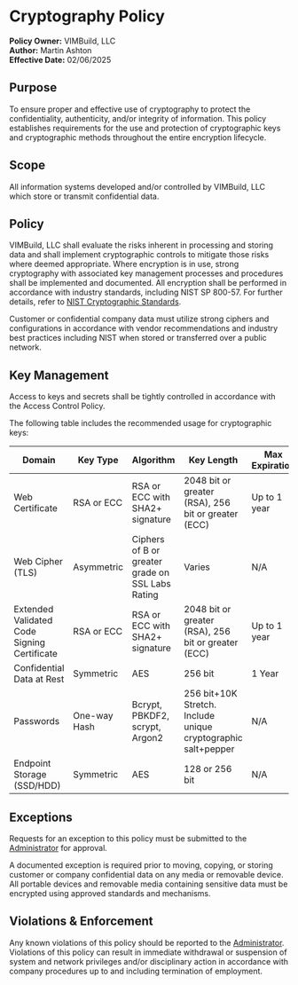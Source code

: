 # Cryptography Policy

**Policy Owner:** VIMBuild, LLC  
**Author:** Martin Ashton  
**Effective Date:** 02/06/2025

## Purpose
To ensure proper and effective use of cryptography to protect the confidentiality, authenticity, and/or integrity of information. This policy establishes requirements for the use and protection of cryptographic keys and cryptographic methods throughout the entire encryption lifecycle.

## Scope
All information systems developed and/or controlled by VIMBuild, LLC which store or transmit confidential data.

## Policy
VIMBuild, LLC shall evaluate the risks inherent in processing and storing data and shall implement cryptographic controls to mitigate those risks where deemed appropriate. Where encryption is in use, strong cryptography with associated key management processes and procedures shall be implemented and documented. All encryption shall be performed in accordance with industry standards, including NIST SP 800-57. For further details, refer to [NIST Cryptographic Standards](https://csrc.nist.gov/projects/cryptographic-standards-and-guidelines).

Customer or confidential company data must utilize strong ciphers and configurations in accordance with vendor recommendations and industry best practices including NIST when stored or transferred over a public network.

## Key Management
Access to keys and secrets shall be tightly controlled in accordance with the Access Control Policy.

The following table includes the recommended usage for cryptographic keys:

| Domain               | Key Type          | Algorithm                                  | Key Length                         | Max Expiration |
|----------------------|------------------|--------------------------------------------|------------------------------------|---------------|
| Web Certificate     | RSA or ECC       | RSA or ECC with SHA2+ signature           | 2048 bit or greater (RSA), 256 bit or greater (ECC) | Up to 1 year |
| Web Cipher (TLS)    | Asymmetric       | Ciphers of B or greater grade on SSL Labs Rating | Varies                              | N/A           |
| Extended Validated Code Signing Certificate     | RSA or ECC       | RSA or ECC with SHA2+ signature           | 2048 bit or greater (RSA), 256 bit or greater (ECC) | Up to 1 year |
| Confidential Data at Rest | Symmetric | AES                                      | 256 bit                              | 1 Year        |
| Passwords           | One-way Hash     | Bcrypt, PBKDF2, scrypt, Argon2            | 256 bit+10K Stretch. Include unique cryptographic salt+pepper | N/A           |
| Endpoint Storage (SSD/HDD) | Symmetric | AES                                      | 128 or 256 bit                        | N/A           |

## Exceptions
Requests for an exception to this policy must be submitted to the [Administrator](./roles.md#administrator) for approval.

A documented exception is required prior to moving, copying, or storing customer or company confidential data on any media or removable device. All portable devices and removable media containing sensitive data must be encrypted using approved standards and mechanisms.

## Violations & Enforcement
Any known violations of this policy should be reported to the [Administrator](./roles.md#administrator). Violations of this policy can result in immediate withdrawal or suspension of system and network privileges and/or disciplinary action in accordance with company procedures up to and including termination of employment.
